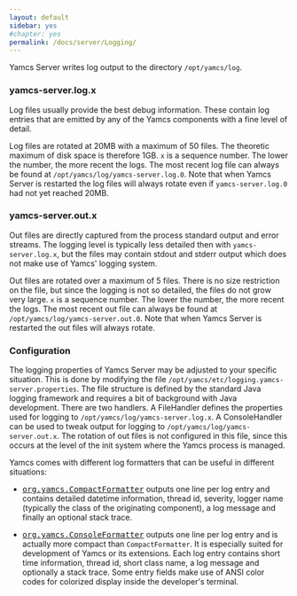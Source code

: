 ```yaml
---
layout: default
sidebar: yes
#chapter: yes
permalink: /docs/server/Logging/
---
```


Yamcs Server writes log output to the directory `/opt/yamcs/log`.

### yamcs-server.log.x

Log files usually provide the best debug information. These contain log entries that are emitted by any of the Yamcs components with a fine level of detail.

Log files are rotated at 20MB with a maximum of 50 files. The theoretic maximum of disk space is therefore 1GB. `x` is a sequence number. The lower the number, the more recent the logs. The most recent log file can always be found at `/opt/yamcs/log/yamcs-server.log.0`. Note that when Yamcs Server is restarted the log files will always rotate even if `yamcs-server.log.0` had not yet reached 20MB.


### yamcs-server.out.x

Out files are directly captured from the process standard output and error streams. The logging level is typically less detailed then with `yamcs-server.log.x`, but the files may contain stdout and stderr output which does not make use of Yamcs' logging system.

Out files are rotated over a maximum of 5 files. There is no size restriction on the file, but since the logging is not so detailed, the files do not grow very large. `x` is a sequence number. The lower the number, the more recent the logs. The most recent out file can always be found at `/opt/yamcs/log/yamcs-server.out.0`. Note that when Yamcs Server is restarted the out files will always rotate.


### Configuration

The logging properties of Yamcs Server may be adjusted to your specific situation. This is done by modifying the file `/opt/yamcs/etc/logging.yamcs-server.properties`. The file structure is defined by the standard Java logging framework and requires a bit of background with Java development. There are two handlers. A FileHandler defines the properties used for logging to `/opt/yamcs/log/yamcs-server.log.x`. A ConsoleHandler can be used to tweak output for logging to `/opt/yamcs/log/yamcs-server.out.x`. The rotation of out files is not configured in this file, since this occurs at the level of the init system where the Yamcs process is managed.

Yamcs comes with different log formatters that can be useful in different situations:

* [<tt>org.yamcs.CompactFormatter</tt>](https://www.yamcs.org/yamcs/javadoc/index.html?org/yamcs/CompactFormatter.html) outputs one line per log entry and contains detailed datetime information, thread id, severity, logger name (typically the class of the originating component), a log message and finally an optional stack trace.

* [<tt>org.yamcs.ConsoleFormatter</tt>](https://www.yamcs.org/yamcs/javadoc/index.html?org/yamcs/ConsoleFormatter.html) outputs one line per log entry and is actually more compact than `CompactFormatter`. It is especially suited for development of Yamcs or its extensions. Each log entry contains short time information, thread id, short class name, a log message and optionally a stack trace. Some entry fields make use of ANSI color codes for colorized display inside the developer's terminal.

